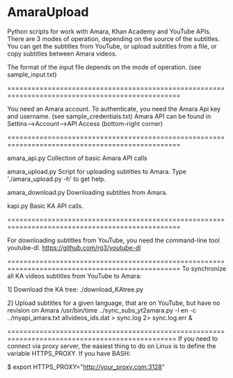# AmaraUpload
Python scripts for work with Amara, Khan Academy and YouTube APIs.
There are 3 modes of operation, depending on the source of the subtitles.
You can get the subtitles from YouTube, or upload subtitles from a file, or copy subtitles between Amara videos.

The format of the input file depends on the mode of operation.
(see sample_input.txt)

=================================================================================================

You need an Amara account. To authenticate, you need the Amara Api key and username.
(see sample_credentials.txt) 
Amara API can be found in Settins-->Account-->API Access (bottom-right corner)

=================================================================================================

amara_api.py    	Collection of basic Amara API calls


amara_upload.py     	Script for uploading subtitles to Amara.
		Type './amara_upload.py -h' to get help.

amara_download.py	Downloading subtitles from Amara.

kapi.py			Basic KA API calls.


=================================================================================================

For downloading subtitles from YouTube, you need the command-line tool youtube-dl.
https://github.com/rg3/youtube-dl

=================================================================================================
To synchronize all KA videos subtitles from YouTube to Amara:

1] Download the KA tree:
	./download_KAtree.py

2] Upload subtitles for a given language, that are on YouTube, but have no revision on Amara
/usr/bin/time ../sync_subs_yt2amara.py -l en -c ../myapi_amara.txt allvideos_ids.dat > sync.log 2> sync.log.err &


================================================================================================
If you need to connect via proxy server, the easiest thing to do on Linux is to define the variable HTTPS_PROXY.
If you have BASH:

$ export HTTPS_PROXY="http://your_proxy.com:3128"
